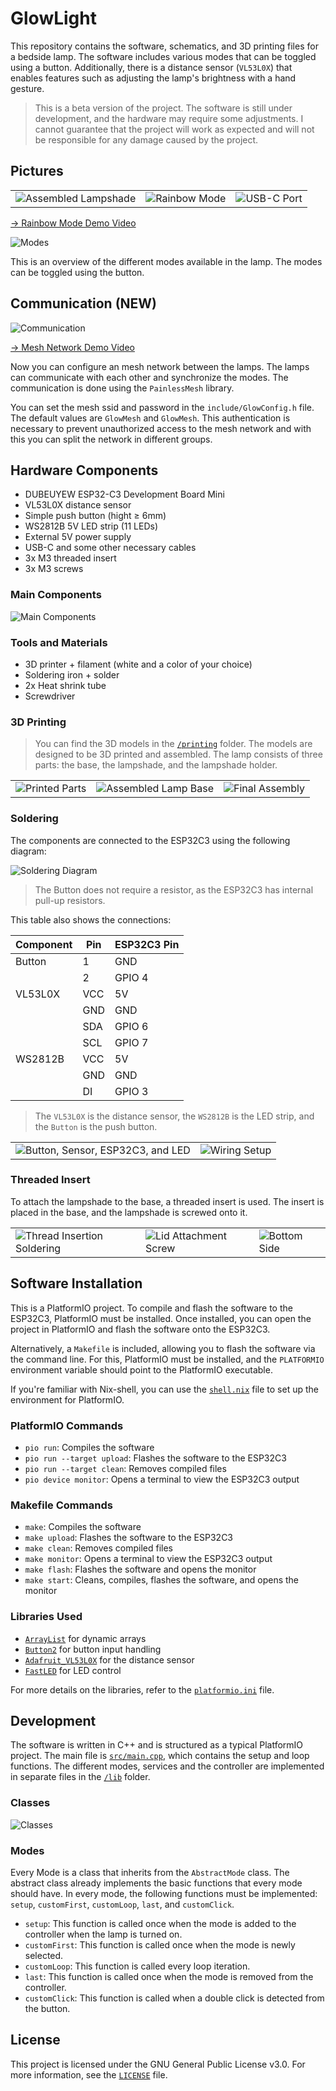 # GlowLight

This repository contains the software, schematics, and 3D printing files for a bedside lamp. The software includes various modes that can be toggled using a button. Additionally, there is a distance sensor (`VL53L0X`) that enables features such as adjusting the lamp's brightness with a hand gesture.

> This is a beta version of the project. The software is still under development, and the hardware may require some adjustments. I cannot guarantee that the project will work as expected and will not be responsible for any damage caused by the project.

## Pictures

<table>
  <tr>
    <td><img src="media/images/components/assembled_lampshade.jpg" alt="Assembled Lampshade"></td>
    <td><img src="media/images/demo/rainbow_mode.jpg" alt="Rainbow Mode"></td>
    <td><img src="media/images/components/usb-c_port.jpg" alt="USB-C Port"></td>
</table>

[-> Rainbow Mode Demo Video](media/images/demo/dual_lamps_rainbow_mode.mp4)

![Modes](media/images/diagrams/modes.png)

This is an overview of the different modes available in the lamp. The modes can be toggled using the button.

## Communication (NEW)

![Communication](media/images/diagrams/communication.png)

[-> Mesh Network Demo Video](media/images/demo/3_lamps_communication.mp4)

Now you can configure an mesh network between the lamps. The lamps can communicate with each other and synchronize the modes. The communication is done using the `PainlessMesh` library.

You can set the mesh ssid and password in the `include/GlowConfig.h` file. The default values are `GlowMesh` and `GlowMesh`.
This authentication is necessary to prevent unauthorized access to the mesh network and with this you can split the network in different groups.

## Hardware Components

- DUBEUYEW ESP32-C3 Development Board Mini
- VL53L0X distance sensor
- Simple push button (hight ≥ 6mm)
- WS2812B 5V LED strip (11 LEDs)
- External 5V power supply
- USB-C and some other necessary cables
- 3x M3 threaded insert
- 3x M3 screws

### Main Components

![Main Components](media/images/components/button_sensor_esp32c3_led_mini.png)

### Tools and Materials

- 3D printer + filament (white and a color of your choice)
- Soldering iron + solder
- 2x Heat shrink tube
- Screwdriver

### 3D Printing

> You can find the 3D models in the [`/printing`](/printing) folder. The models are designed to be 3D printed and assembled. The lamp consists of three parts: the base, the lampshade, and the lampshade holder.

<table>
  <tr>
    <td><img src="media/images/printing/3d_printed_parts.jpg" alt="Printed Parts"></td>
    <td><img src="media/images/components/assembled_lamp_base.jpg" alt="Assembled Lamp Base"></td>
    <td><img src="media/images/components/lamp_final_assembly.jpg" alt="Final Assembly"></td>
</table>

### Soldering

The components are connected to the ESP32C3 using the following diagram:

![Soldering Diagram](media/images/components/soldering_diagram.png)

> The Button does not require a resistor, as the ESP32C3 has internal pull-up resistors.

This table also shows the connections:

| Component | Pin | ESP32C3 Pin |
| --------- | --- | ----------- |
| Button    | 1   | GND         |
|           | 2   | GPIO 4      |
| VL53L0X   | VCC | 5V          |
|           | GND | GND         |
|           | SDA | GPIO 6      |
|           | SCL | GPIO 7      |
| WS2812B   | VCC | 5V          |
|           | GND | GND         |
|           | DI  | GPIO 3      |

> The `VL53L0X` is the distance sensor, the `WS2812B` is the LED strip, and the `Button` is the push button.

<table>
  <tr>
    <td><img src="media/images/components/button_sensor_esp32c3_led.jpg" alt="Button, Sensor, ESP32C3, and LED"></td>
    <td><img src="media/images/components/wiring_setup_lamp.jpg" alt="Wiring Setup"></td>
</table>

### Threaded Insert

To attach the lampshade to the base, a threaded insert is used. The insert is placed in the base, and the lampshade is screwed onto it.

<table>
  <tr>
    <td><img src="media/images/printing/thread_insertion_soldering.jpg" alt="Thread Insertion Soldering"></td>
    <td><img src="media/images/printing/lid_attachment_screw.jpg" alt="Lid Attachment Screw"></td>
    <td><img src="media/images/components/bottom_side.jpg" alt="Bottom Side"></td>
  </tr>
</table>

## Software Installation

This is a PlatformIO project. To compile and flash the software to the ESP32C3, PlatformIO must be installed. Once installed, you can open the project in PlatformIO and flash the software onto the ESP32C3.

Alternatively, a `Makefile` is included, allowing you to flash the software via the command line. For this, PlatformIO must be installed, and the `PLATFORMIO` environment variable should point to the PlatformIO executable.

If you're familiar with Nix-shell, you can use the [`shell.nix`](/shell.nix) file to set up the environment for PlatformIO.

### PlatformIO Commands

- `pio run`: Compiles the software
- `pio run --target upload`: Flashes the software to the ESP32C3
- `pio run --target clean`: Removes compiled files
- `pio device monitor`: Opens a terminal to view the ESP32C3 output

### Makefile Commands

- `make`: Compiles the software
- `make upload`: Flashes the software to the ESP32C3
- `make clean`: Removes compiled files
- `make monitor`: Opens a terminal to view the ESP32C3 output
- `make flash`: Flashes the software and opens the monitor
- `make start`: Cleans, compiles, flashes the software, and opens the monitor

### Libraries Used

- [`ArrayList`](https://registry.platformio.org/libraries/braydenanderson2014/ArrayList) for dynamic arrays
- [`Button2`](https://registry.platformio.org/libraries/lennarthennigs/Button2) for button input handling
- [`Adafruit_VL53L0X`](https://github.com/adafruit/Adafruit_VL53L0X) for the distance sensor
- [`FastLED`](https://registry.platformio.org/libraries/fastled/FastLED) for LED control

For more details on the libraries, refer to the [`platformio.ini`](/platformio.ini) file.

## Development

The software is written in C++ and is structured as a typical PlatformIO project. The main file is [`src/main.cpp`](/src/main.cpp), which contains the setup and loop functions. The different modes, services and the controller are implemented in separate files in the [`/lib`](/lib) folder.

### Classes

![Classes](media/images/diagrams/classes.png)

### Modes

Every Mode is a class that inherits from the `AbstractMode` class. The abstract class already implements the basic functions that every mode should have. In every mode, the following functions must be implemented: `setup`, `customFirst`, `customLoop`, `last`, and `customClick`.

- `setup`: This function is called once when the mode is added to the controller when the lamp is turned on.
- `customFirst`: This function is called once when the mode is newly selected.
- `customLoop`: This function is called every loop iteration.
- `last`: This function is called once when the mode is removed from the controller.
- `customClick`: This function is called when a double click is detected from the button.

## License

This project is licensed under the GNU General Public License v3.0. For more information, see the [`LICENSE`](/LICENSE) file.
